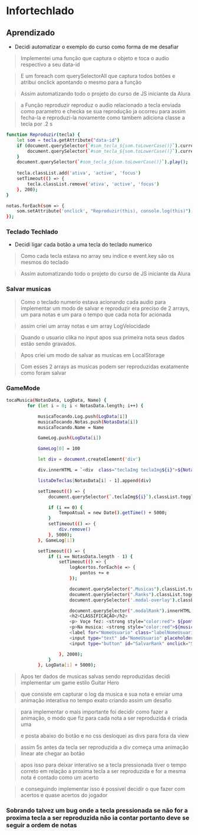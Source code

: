 ﻿# Infortechlado

## Aprendizado

- Decidi automatizar o exemplo do curso como forma de me desafiar

> Implementei uma função que captura o objeto e toca o audio respectivo a seu data-id

> E um foreach com querySelectorAll que captura todos botões e atribui onclick apontando o mesmo para a função

> Assim automatizando todo o projeto do curso de JS iniciante da Alura

> a Função reproduzir reproduz o audio relacionado a tecla enviada como parametro e checka se sua reprodução ja ocorreu para assim fecha-la e reproduzi-la novamente como tambem adiciona classe a tecla por .2 s 

```sh
function Reproduzir(tecla) {
    let som = tecla.getAttribute("data-id")
    if (document.querySelector(`#som_tecla_${som.toLowerCase()}`).currentTime > 0) {
        document.querySelector(`#som_tecla_${som.toLowerCase()}`).currentTime = 0
    }
    document.querySelector(`#som_tecla_${som.toLowerCase()}`).play();
    
    tecla.classList.add('ativa', 'active', 'focus')
    setTimeout(() => {
        tecla.classList.remove('ativa', 'active', 'focus')
    }, 200);
}

notas.forEach(som => {
    som.setAttribute('onclick', "Reproduzir(this), console.log(this)");
});

```

### Teclado Techlado

- Decidi ligar cada botão a uma tecla do teclado numerico

> Como cada tecla estava no array seu indice e event.key são os mesmos do teclado

> Assim automatizando todo o projeto do curso de JS iniciante da Alura

### Salvar musicas

> Como o teclado numerio estava acionando cada audio para implementar um modo de salvar e reproduzir era preciso de 2 arrays, um para notas e um para o tempo que cada nota for acionada

> assim criei um array notas e um array LogVelocidade

> Quando o usuario clika no input apos sua primeira nota seus dados estão sendo gravados.

> Apos criei um modo de salvar as musicas em LocalStorage

> Com esses 2 arrays as musicas podem ser reproduzidas exatamente como foram salvar

### GameMode

```sh
tocaMusica(NotasData, LogData, Name) {
        for (let i = 0; i < NotasData.length; i++) {

            musicaTocando.Log.push(LogData[i])
            musicaTocando.Notas.push(NotasData[i])
            musicaTocando.Name = Name

            GameLog.push(LogData[i])

            GameLog[0] = 100

            let div = document.createElement('div')

            div.innerHTML = `<div  class="teclaImg teclaImg${i}">${NotasData[i]}</div>`

            listaDeTeclas[NotasData[i] - 1].append(div)

            setTimeout(() => {
                document.querySelector(`.teclaImg${i}`).classList.toggle('gamefic')

                if (i == 0) {
                    TempoAtual = new Date().getTime() + 5000;
                }
                setTimeout(() => {
                    div.remove()
                }, 5000);
            }, GameLog[i])

            setTimeout(() => {
                if (i == NotasData.length - 1) {
                    setTimeout(() => {
                        logAcertos.forEach(e => {
                            pontos += e
                        });

                        document.querySelector(".Musicas").classList.toggle('gameMode')
                        document.querySelector(".Ranks").classList.toggle('gameMode')
                        document.querySelector('.modal-overlay').classList.toggle('active')

                        document.querySelector(".modalRank").innerHTML = `
                        <h2>CLASSIFICAÇÃO</h2>
                        <p> Voçe fez: <strong style="color:red"> ${pontos}</strong> pontos </p>
                        <p>Na musica: <strong style="color:red">${musicaTocando.Name}</strong></p>
                        <label for="NomeUsuario" class="labelNomeUsuario">Insira seu nome e salve seu resultado</label>
                        <input type="text" id="NomeUsuario" placeholder=""><br>
                        <input type="button" id="SalvarRank" onclick="SalvarRank(this)" value="Salvar">`

                    }, 2000);
                }
            }, LogData[i] + 5000);
```

> Apos ter dados de musicas salvas sendo reproduzidas decidi implementar um game estilo Guitar Hero

> que consiste em capturar o log da musica e sua nota e enviar uma animação interativa no tempo exato criando assim um desafio 

> para implementar o mais importante foi decidir como fazer a animação, o modo que fiz para cada nota a ser reproduzida é criada uma <div> e posta abaixo do botão e no css desloquei as divs para fora da view 
  
> assim 5s antes da tecla ser reproduzida a div começa uma animação linear ate chegar ao botão 
    
> apos isso para deixar interativo se a tecla pressionada tiver o tempo correto em relação a proxima tecla a ser reproduzida e for a mesma nota é contado como um acerto
    
> e conseguindo implementar isso é possivel decidir o que fazer com acertos e quase acertos do jogador

### Sobrando talvez um bug onde a tecla pressionada se não for a proxima tecla a ser reproduzida não ia contar portanto deve se seguir a ordem de notas
